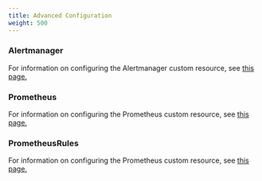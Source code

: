 ```yaml
---
title: Advanced Configuration
weight: 500
---
```


### Alertmanager

For information on configuring the Alertmanager custom resource, see [this page.](../how-to-guides/advanced-user-guides/monitoring-v2-configuration-guides/advanced-configuration/alertmanager.md)

### Prometheus

For information on configuring the Prometheus custom resource, see [this page.](../how-to-guides/advanced-user-guides/monitoring-v2-configuration-guides/advanced-configuration/prometheus.md)

### PrometheusRules

For information on configuring the Prometheus custom resource, see [this page.](monitoring-alerting/configuration/advancemonitoring-alerting/configuration/advanced/prometheusrules)
